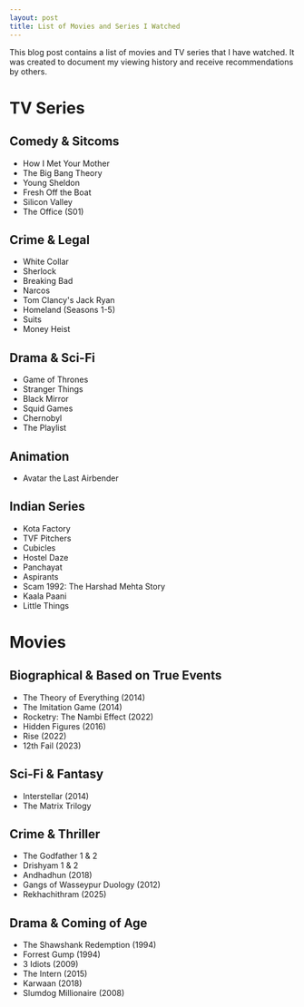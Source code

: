 ```yaml
---
layout: post
title: List of Movies and Series I Watched
---
```

This blog post contains a list of movies and TV series that I have watched. It was created to document my viewing history and receive recommendations by others.

# TV Series

## Comedy & Sitcoms
- How I Met Your Mother  
- The Big Bang Theory  
- Young Sheldon  
- Fresh Off the Boat  
- Silicon Valley
- The Office (S01)

## Crime & Legal
- White Collar
- Sherlock  
- Breaking Bad
- Narcos  
- Tom Clancy's Jack Ryan  
- Homeland (Seasons 1-5)  
- Suits 
- Money Heist

## Drama & Sci-Fi
- Game of Thrones  
- Stranger Things
- Black Mirror
- Squid Games
- Chernobyl
- The Playlist

## Animation
- Avatar the Last Airbender

## Indian Series
- Kota Factory
- TVF Pitchers
- Cubicles
- Hostel Daze
- Panchayat
- Aspirants
- Scam 1992: The Harshad Mehta Story
- Kaala Paani
- Little Things

# Movies

## Biographical & Based on True Events
- The Theory of Everything (2014)
- The Imitation Game (2014)
- Rocketry: The Nambi Effect (2022)
- Hidden Figures (2016)
- Rise (2022)
- 12th Fail (2023)

## Sci-Fi & Fantasy
- Interstellar (2014)
- The Matrix Trilogy

## Crime & Thriller
- The Godfather 1 & 2
- Drishyam 1 & 2
- Andhadhun (2018)
- Gangs of Wasseypur Duology (2012)
- Rekhachithram (2025)

## Drama & Coming of Age
- The Shawshank Redemption (1994)
- Forrest Gump (1994)
- 3 Idiots (2009)
- The Intern (2015)
- Karwaan (2018)
- Slumdog Millionaire (2008)
